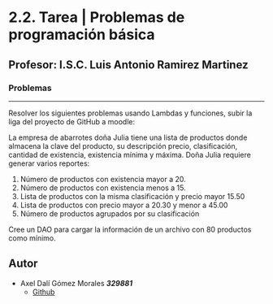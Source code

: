 # 2.2. Tarea | Problemas de programación básica
## Profesor: I.S.C. Luis Antonio Ramirez Martinez

### Problemas
***
Resolver los siguientes problemas usando Lambdas y funciones, subir la liga del proyecto de GitHub a moodle:

La empresa de abarrotes doña Julia tiene una lista de productos donde almacena la clave del producto, su descripción precio, clasificación, cantidad de existencia, existencia mínima y máxima. Doña Julia requiere generar varios reportes:

1) Número de productos con existencia mayor a 20.
2) Número de productos con existencia menos a 15.
3) Lista de productos con la misma clasificación y precio mayor 15.50
4) Lista de productos con precio mayor a 20.30 y menor a 45.00
5) Número de productos agrupados por su clasificación

Cree un DAO para cargar la información de un archivo con 80 productos como mínimo.

## Autor

- Axel Dalí Gómez Morales     ***329881***
    - [Github](https://github.com/AxlDali)
